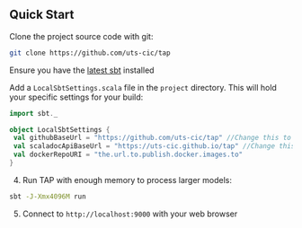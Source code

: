 ## Quick Start

Clone the project source code with git:

```bash
git clone https://github.com/uts-cic/tap
```

Ensure you have the [latest sbt](http://www.scala-sbt.org) installed

Add a ```LocalSbtSettings.scala``` file in the ```project``` directory. This will hold your specific settings for your build:
   
```scala
import sbt._

object LocalSbtSettings {
 val githubBaseUrl = "https://github.com/uts-cic/tap" //Change this to your fork
 val scaladocApiBaseUrl = "https://uts-cic.github.io/tap" //Change this to your fork
 val dockerRepoURI = "the.url.to.publish.docker.images.to"
}
```

4. Run TAP with enough memory to process larger models:

  ```bash
  sbt -J-Xmx4096M run
  ```

5. Connect to ```http://localhost:9000``` with your web browser

